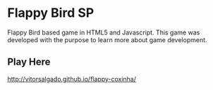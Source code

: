 # Flappy Bird SP

Flappy Bird based game in HTML5 and Javascript. This game was developed with the purpose to learn more about game development.

## Play Here

http://vitorsalgado.github.io/flappy-coxinha/
